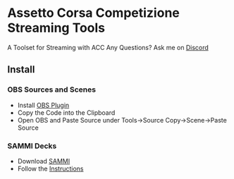 # Assetto Corsa Competizione Streaming Tools
A Toolset for Streaming with ACC
Any Questions? Ask me on [Discord](https://discordapp.com/users/260545928891465728)

## Install
### OBS Sources and Scenes
 - Install [OBS Plugin](https://obsproject.com/forum/resources/source-copy.1261)
 - Copy the Code into the Clipboard
 - Open OBS and Paste Source under Tools->Source Copy->Scene->Paste Source
### SAMMI Decks
 - Download [SAMMI](https://github.com/SAMMISolutions/SAMMI-Official/releases)
 - Follow the [Instructions](https://sammi.solutions/docs/getting-started/step-by-step)
